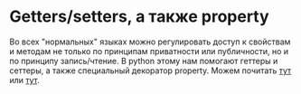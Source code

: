 # Getters/setters, а также property

Во всех "нормальных" языках можно регулировать доступ к свойствам и методам не только по принципам приватности или публичности, но и по принципу запись/чтение. В python этому нам помогают геттеры и сеттеры, а также специальный декоратор property. Можем почитать [тут](https://pythonpip.ru/osnovy/gettery-settery-python) или [тут](https://pythonpip.ru/osnovy/gettery-settery-python).